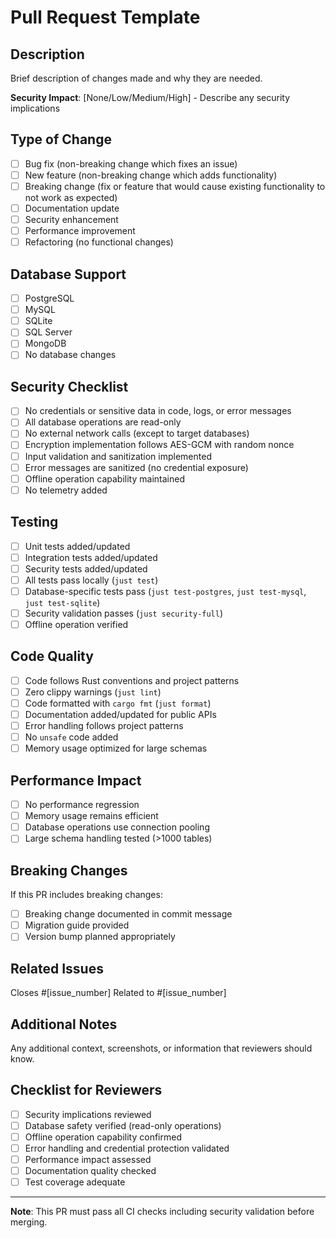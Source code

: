 # Pull Request Template

## Description

Brief description of changes made and why they are needed.

**Security Impact**: [None/Low/Medium/High] - Describe any security implications

## Type of Change

- [ ] Bug fix (non-breaking change which fixes an issue)
- [ ] New feature (non-breaking change which adds functionality)
- [ ] Breaking change (fix or feature that would cause existing functionality to not work as expected)
- [ ] Documentation update
- [ ] Security enhancement
- [ ] Performance improvement
- [ ] Refactoring (no functional changes)

## Database Support

- [ ] PostgreSQL
- [ ] MySQL
- [ ] SQLite
- [ ] SQL Server
- [ ] MongoDB
- [ ] No database changes

## Security Checklist

- [ ] No credentials or sensitive data in code, logs, or error messages
- [ ] All database operations are read-only
- [ ] No external network calls (except to target databases)
- [ ] Encryption implementation follows AES-GCM with random nonce
- [ ] Input validation and sanitization implemented
- [ ] Error messages are sanitized (no credential exposure)
- [ ] Offline operation capability maintained
- [ ] No telemetry added

## Testing

- [ ] Unit tests added/updated
- [ ] Integration tests added/updated
- [ ] Security tests added/updated
- [ ] All tests pass locally (`just test`)
- [ ] Database-specific tests pass (`just test-postgres`, `just test-mysql`, `just test-sqlite`)
- [ ] Security validation passes (`just security-full`)
- [ ] Offline operation verified

## Code Quality

- [ ] Code follows Rust conventions and project patterns
- [ ] Zero clippy warnings (`just lint`)
- [ ] Code formatted with `cargo fmt` (`just format`)
- [ ] Documentation added/updated for public APIs
- [ ] Error handling follows project patterns
- [ ] No `unsafe` code added
- [ ] Memory usage optimized for large schemas

## Performance Impact

- [ ] No performance regression
- [ ] Memory usage remains efficient
- [ ] Database operations use connection pooling
- [ ] Large schema handling tested (>1000 tables)

## Breaking Changes

If this PR includes breaking changes:

- [ ] Breaking change documented in commit message
- [ ] Migration guide provided
- [ ] Version bump planned appropriately

## Related Issues

Closes #[issue_number]
Related to #[issue_number]

## Additional Notes

Any additional context, screenshots, or information that reviewers should know.

## Checklist for Reviewers

- [ ] Security implications reviewed
- [ ] Database safety verified (read-only operations)
- [ ] Offline operation capability confirmed
- [ ] Error handling and credential protection validated
- [ ] Performance impact assessed
- [ ] Documentation quality checked
- [ ] Test coverage adequate

---

**Note**: This PR must pass all CI checks including security validation before merging.
